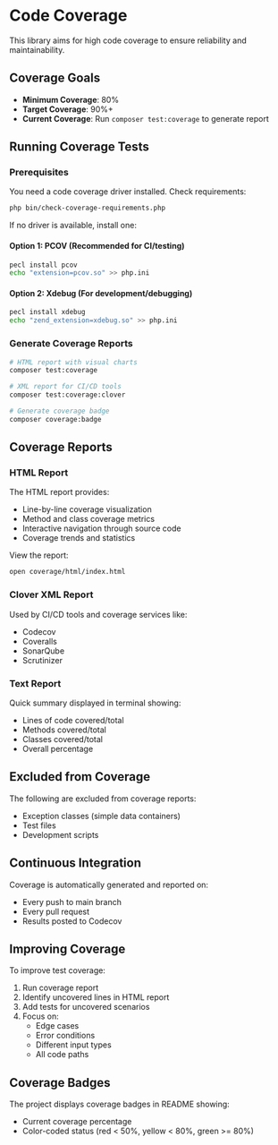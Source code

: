 # Code Coverage

This library aims for high code coverage to ensure reliability and maintainability.

## Coverage Goals

- **Minimum Coverage**: 80%
- **Target Coverage**: 90%+
- **Current Coverage**: Run `composer test:coverage` to generate report

## Running Coverage Tests

### Prerequisites

You need a code coverage driver installed. Check requirements:

```bash
php bin/check-coverage-requirements.php
```

If no driver is available, install one:

#### Option 1: PCOV (Recommended for CI/testing)

```bash
pecl install pcov
echo "extension=pcov.so" >> php.ini
```

#### Option 2: Xdebug (For development/debugging)

```bash
pecl install xdebug
echo "zend_extension=xdebug.so" >> php.ini
```

### Generate Coverage Reports

```bash
# HTML report with visual charts
composer test:coverage

# XML report for CI/CD tools
composer test:coverage:clover

# Generate coverage badge
composer coverage:badge
```

## Coverage Reports

### HTML Report

The HTML report provides:

- Line-by-line coverage visualization
- Method and class coverage metrics
- Interactive navigation through source code
- Coverage trends and statistics

View the report:

```bash
open coverage/html/index.html
```

### Clover XML Report

Used by CI/CD tools and coverage services like:

- Codecov
- Coveralls
- SonarQube
- Scrutinizer

### Text Report

Quick summary displayed in terminal showing:

- Lines of code covered/total
- Methods covered/total
- Classes covered/total
- Overall percentage

## Excluded from Coverage

The following are excluded from coverage reports:

- Exception classes (simple data containers)
- Test files
- Development scripts

## Continuous Integration

Coverage is automatically generated and reported on:

- Every push to main branch
- Every pull request
- Results posted to Codecov

## Improving Coverage

To improve test coverage:

1. Run coverage report
2. Identify uncovered lines in HTML report
3. Add tests for uncovered scenarios
4. Focus on:
   - Edge cases
   - Error conditions
   - Different input types
   - All code paths

## Coverage Badges

The project displays coverage badges in README showing:

- Current coverage percentage
- Color-coded status (red < 50%, yellow < 80%, green >= 80%)
